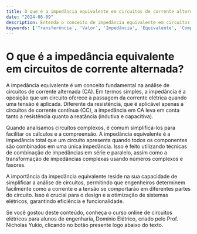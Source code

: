 ```yaml
---
title: O que é a impedância equivalente em circuitos de corrente alternada?
date: "2024-08-09"
description: Entenda o conceito de impedância equivalente em circuitos de corrente alternada e sua importância na análise de circuitos elétricos.
keywords: ['Transferência', 'Valor', 'Impedância', 'Equivalente', 'Complexo', 'Alternada', 'Fasor']
---
```


# O que é a impedância equivalente em circuitos de corrente alternada?

A impedância equivalente é um conceito fundamental na análise de circuitos de corrente alternada (CA). Em termos simples, a impedância é a oposição que um circuito oferece à passagem da corrente elétrica quando uma tensão é aplicada. Diferente da resistência, que é aplicável apenas a circuitos de corrente contínua (CC), a impedância em CA leva em conta tanto a resistência quanto a reatância (indutiva e capacitiva).

Quando analisamos circuitos complexos, é comum simplificá-los para facilitar os cálculos e a compreensão. A impedância equivalente é a impedância total que um circuito apresenta quando todos os componentes são combinados em uma única impedância. Isso é feito utilizando técnicas de combinação de impedâncias em série e paralelo, assim como a transformação de impedâncias complexas usando números complexos e fasores.

A importância da impedância equivalente reside na sua capacidade de simplificar a análise de circuitos, permitindo que engenheiros determinem facilmente como a corrente e a tensão se comportarão em diferentes partes do circuito. Isso é crucial para o design e a otimização de sistemas elétricos, garantindo eficiência e funcionalidade.

Se você gostou deste conteúdo, conheça o curso online de circuitos elétricos para alunos de engenharia, Domínio Elétrico, criado pelo Prof. Nicholas Yukio, clicando no botão presente logo abaixo do texto.